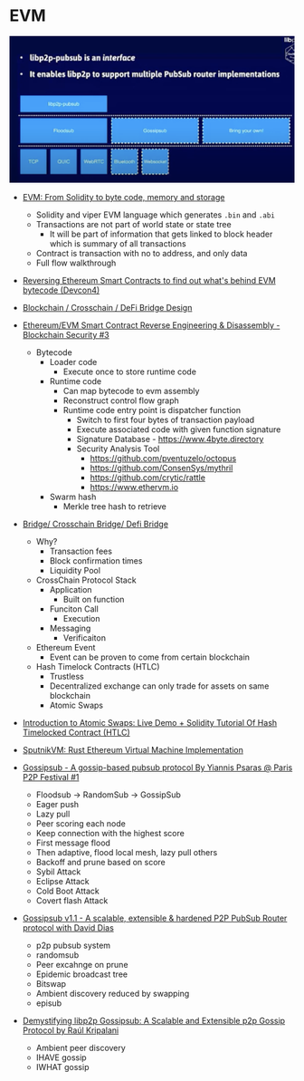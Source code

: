 # EVM

![](./screen/modular.png)

- [EVM: From Solidity to byte code, memory and storage](https://www.youtube.com/watch?v=RxL_1AfV7N4)
    - Solidity and viper EVM language which generates `.bin` and `.abi`
    - Transactions are not part of world state or state tree
        - It will be part of information that gets linked to block header which is summary of all transactions
    - Contract is transaction with no to address, and only data
    - Full flow walkthrough

- [Reversing Ethereum Smart Contracts to find out what's behind EVM bytecode (Devcon4)](https://www.youtube.com/watch?v=IEvRRszoTeE)

- [Blockchain / Crosschain / DeFi Bridge Design](https://youtu.be/zq4cbS3q-lY)

- [Ethereum/EVM Smart Contract Reverse Engineering & Disassembly - Blockchain Security #3](https://www.youtube.com/watch?v=I6VDBvX9Pkw)
    - Bytecode
        - Loader code
            - Execute once to store runtime code
        - Runtime code
            - Can map bytecode to evm assembly
            - Reconstruct control flow graph
            - Runtime code entry point is dispatcher function
                - Switch to first four bytes of transaction payload
                - Execute associated code with given function signature
                - Signature Database - https://www.4byte.directory
                - Security Analysis Tool
                    - https://github.com/pventuzelo/octopus
                    - https://github.com/ConsenSys/mythril
                    - https://github.com/crytic/rattle
                    - https://www.ethervm.io
        - Swarm hash
            - Merkle tree hash to retrieve

- [Bridge/ Crosschain Bridge/ Defi Bridge](https://youtu.be/zq4cbS3q-lY)
    - Why?
        - Transaction fees
        - Block confirmation times
        - Liquidity Pool
    - CrossChain Protocol Stack
        - Application
            - Built on function
        - Funciton Call
            - Execution
        - Messaging
            - Verificaiton
    - Ethereum Event
        - Event can be proven to come from certain blockchain 
    - Hash Timelock Contracts (HTLC) 
        - Trustless
        - Decentralized exchange can only trade for assets on same blockchain
        - Atomic Swaps

- [Introduction to Atomic Swaps: Live Demo + Solidity Tutorial Of Hash Timelocked Contract (HTLC)](https://www.youtube.com/watch?v=VZX2ApRLuwM)

- [SputnikVM: Rust Ethereum Virtual Machine Implementation](https://github.com/rust-blockchain/evm)

- [Gossipsub - A gossip-based pubsub protocol By Yiannis Psaras @ Paris P2P Festival #1](https://youtu.be/VEEEaf8B35w)
    - Floodsub -> RandomSub -> GossipSub
    - Eager push
    - Lazy pull 
    - Peer scoring each node
    - Keep connection with the highest score
    - First message flood
    - Then adaptive, flood local mesh, lazy pull others
    - Backoff and prune based on score
    - Sybil Attack
    - Eclipse Attack
    - Cold Boot Attack
    - Covert flash Attack

- [Gossipsub v1.1 - A scalable, extensible & hardened P2P PubSub Router protocol with David Dias](https://youtu.be/H9Eb4uftrSA)
    - p2p pubsub system
    - randomsub
    - Peer excahnge on prune
    - Epidemic broadcast tree
    - Bitswap
    - Ambient discovery reduced by swapping
    - episub

- [Demystifying libp2p Gossipsub: A Scalable and Extensible p2p Gossip Protocol by Raúl Kripalani](https://youtu.be/BUc4xta7Mfk)
    - Ambient peer discovery
    - IHAVE gossip
    - IWHAT gossip
